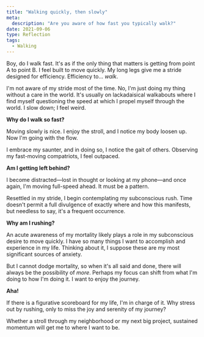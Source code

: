 ```yaml
---
title: "Walking quickly, then slowly"
meta:
  description: "Are you aware of how fast you typically walk?"
date: 2021-09-06
type: Reflection
tags:
  - Walking
---
```


Boy, do I walk fast. It's as if the only thing that matters is getting from point A to point B. I feel built to move quickly. My long legs give me a stride designed for efficiency. Efficiency to... _walk_.

I'm not aware of my stride most of the time. No, I'm just doing my thing without a care in the world. It's usually on lackadaisical walkabouts where I find myself questioning the speed at which I propel myself through the world. I slow down; I feel weird.

**Why do I walk so fast?**

Moving slowly is nice. I enjoy the stroll, and I notice my body loosen up. Now I'm going with the flow.

I embrace my saunter, and in doing so, I notice the gait of others. Observing my fast-moving compatriots, I feel outpaced.

**Am I getting left behind?**

I become distracted—lost in thought or looking at my phone—and once again, I'm moving full-speed ahead. It must be a pattern.

Resettled in my stride, I begin contemplating my subconscious rush. Time doesn't permit a full divulgence of exactly where and how this manifests, but needless to say, it's a frequent occurrence.

**Why am I rushing?**

An acute awareness of my mortality likely plays a role in my subconscious desire to move quickly. I have so many things I want to accomplish and experience in my life. Thinking about it, I suppose these are my most significant sources of anxiety.

But I cannot dodge mortality, so when it's all said and done, there will always be the possibility of _more_. Perhaps my focus can shift from what I'm doing to how I'm doing it. I want to enjoy the journey.

**Aha!**

If there is a figurative scoreboard for my life, I'm in charge of it. Why stress out by rushing, only to miss the joy and serenity of my journey?

Whether a stroll through my neighborhood or my next big project, sustained momentum will get me to where I want to be.
